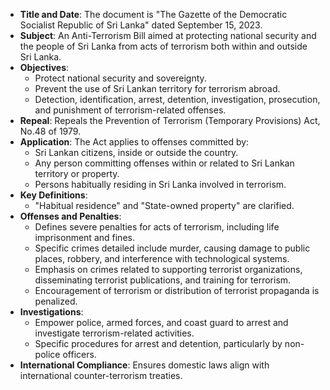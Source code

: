 - **Title and Date**: The document is "The Gazette of the Democratic Socialist Republic of Sri Lanka" dated September 15, 2023.
- **Subject**: An Anti-Terrorism Bill aimed at protecting national security and the people of Sri Lanka from acts of terrorism both within and outside Sri Lanka.
- **Objectives**:
  - Protect national security and sovereignty.
  - Prevent the use of Sri Lankan territory for terrorism abroad.
  - Detection, identification, arrest, detention, investigation, prosecution, and punishment of terrorism-related offenses.
- **Repeal**: Repeals the Prevention of Terrorism (Temporary Provisions) Act, No.48 of 1979.
- **Application**: The Act applies to offenses committed by:
  - Sri Lankan citizens, inside or outside the country.
  - Any person committing offenses within or related to Sri Lankan territory or property.
  - Persons habitually residing in Sri Lanka involved in terrorism.
- **Key Definitions**:
  - "Habitual residence" and "State-owned property" are clarified.
- **Offenses and Penalties**:
  - Defines severe penalties for acts of terrorism, including life imprisonment and fines.
  - Specific crimes detailed include murder, causing damage to public places, robbery, and interference with technological systems.
  - Emphasis on crimes related to supporting terrorist organizations, disseminating terrorist publications, and training for terrorism.
  - Encouragement of terrorism or distribution of terrorist propaganda is penalized.
- **Investigations**:
  - Empower police, armed forces, and coast guard to arrest and investigate terrorism-related activities.
  - Specific procedures for arrest and detention, particularly by non-police officers.
- **International Compliance**: Ensures domestic laws align with international counter-terrorism treaties.